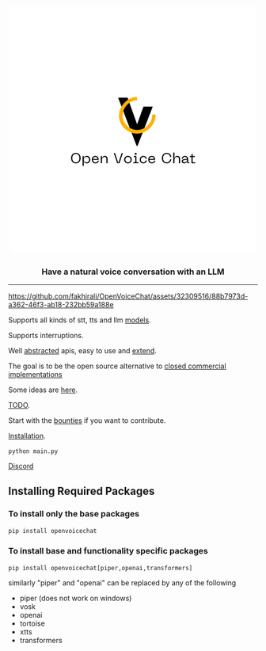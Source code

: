 
<div align="center">

![logo](media/main_logo.png)

<h3>

Have a natural voice conversation with an LLM

</h3>

</div>

---

https://github.com/fakhirali/OpenVoiceChat/assets/32309516/88b7973d-a362-46f3-ab18-232bb59a188e


Supports all kinds of stt, tts and llm [models](notes/Models.md).

Supports interruptions.

Well [abstracted](/openvoicechat/tts) apis, easy to use and [extend](notes/Adding_models.md).

The goal is to be the open source alternative to [closed commercial implementations](notes/Competition.md)

Some ideas are [here](notes/Ideas.md). 

[TODO](notes/TODO.md).

Start with the [bounties](https://docs.google.com/spreadsheets/d/1d2MZTa9FKM4IHLrBs_nMuA2yuLaSY4USzdGH6vRdPbU/edit?usp=sharing) 
if you want to contribute.

[Installation](INSTALL.md).

```shell 
python main.py
```

[Discord](https://discord.gg/M5S2JksapH)

## Installing Required Packages
### To install only the base packages
```shell
pip install openvoicechat
```

### To install base and functionality specific packages
```shell
pip install openvoicechat[piper,openai,transformers]
```

similarly "piper" and "openai" can be replaced by any of the following
- piper (does not work on windows)
- vosk
- openai
- tortoise
- xtts
- transformers